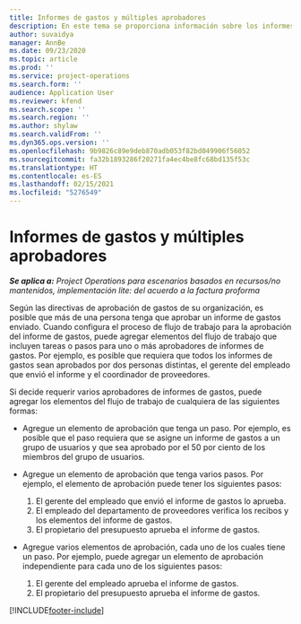 ```yaml
---
title: Informes de gastos y múltiples aprobadores
description: En este tema se proporciona información sobre los informes de gastos que requieren la aprobación de más de una persona.
author: suvaidya
manager: AnnBe
ms.date: 09/23/2020
ms.topic: article
ms.prod: ''
ms.service: project-operations
ms.search.form: ''
audience: Application User
ms.reviewer: kfend
ms.search.scope: ''
ms.search.region: ''
ms.author: shylaw
ms.search.validFrom: ''
ms.dyn365.ops.version: ''
ms.openlocfilehash: 9b9826c89e9deb870adb053f82bd049906f56052
ms.sourcegitcommit: fa32b1893286f20271fa4ec4be8fc68bd135f53c
ms.translationtype: HT
ms.contentlocale: es-ES
ms.lasthandoff: 02/15/2021
ms.locfileid: "5276549"
---
```

# <a name="expense-reports-and-multiple-approvers"></a>Informes de gastos y múltiples aprobadores

_**Se aplica a:** Project Operations para escenarios basados en recursos/no mantenidos, implementación lite: del acuerdo a la factura proforma_

Según las directivas de aprobación de gastos de su organización, es posible que más de una persona tenga que aprobar un informe de gastos enviado. Cuando configura el proceso de flujo de trabajo para la aprobación del informe de gastos, puede agregar elementos del flujo de trabajo que incluyen tareas o pasos para uno o más aprobadores de informes de gastos. Por ejemplo, es posible que requiera que todos los informes de gastos sean aprobados por dos personas distintas, el gerente del empleado que envió el informe y el coordinador de proveedores.

Si decide requerir varios aprobadores de informes de gastos, puede agregar los elementos del flujo de trabajo de cualquiera de las siguientes formas:

- Agregue un elemento de aprobación que tenga un paso. Por ejemplo, es posible que el paso requiera que se asigne un informe de gastos a un grupo de usuarios y que sea aprobado por el 50 por ciento de los miembros del grupo de usuarios.
- Agregue un elemento de aprobación que tenga varios pasos. Por ejemplo, el elemento de aprobación puede tener los siguientes pasos:

    1. El gerente del empleado que envió el informe de gastos lo aprueba.
    2. El empleado del departamento de proveedores verifica los recibos y los elementos del informe de gastos.
    3. El propietario del presupuesto aprueba el informe de gastos.

- Agregue varios elementos de aprobación, cada uno de los cuales tiene un paso. Por ejemplo, puede agregar un elemento de aprobación independiente para cada uno de los siguientes pasos:

    1. El gerente del empleado aprueba el informe de gastos.
    2. El propietario del presupuesto aprueba el informe de gastos.


[!INCLUDE[footer-include](../includes/footer-banner.md)]